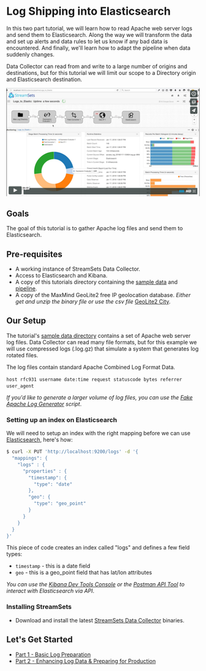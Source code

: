 # Log Shipping into Elasticsearch

In this two part tutorial, we will learn how to read Apache web server logs and send them to Elasticsearch. Along the way we will transform the data and set up alerts and data rules to let us know if any bad data is encountered. And finally, we'll learn how to adapt the pipeline when data suddenly changes.

Data Collector can read from and write to a large number of origins and destinations, but for this tutorial we will limit our scope to a Directory origin and Elasticsearch destination.

[![Log shipping into Elasticsearch](img/vimeo-thumbnail.png)](https://vimeo.com/152097120 "Log shipping into Elasticsearch")

## Goals
The goal of this tutorial is to gather Apache log files and send them to Elasticsearch.

## Pre-requisites
* A working instance of StreamSets Data Collector.
* Access to Elasticsearch and Kibana.
* A copy of this tutorials directory containing the [sample data](../sample_data) and [pipeline](pipelines/Directory_to_Elasticsearch_Tutorial_Part_1.json).
* A copy of the MaxMind GeoLite2 free IP geolocation database. *Either get and unzip the binary file or use the csv file* [GeoLite2 City](https://dev.maxmind.com/geoip/geoip2/geolite2/).

## Our Setup
The tutorial's [sample data directory](../sample_data) contains a set of Apache web server log files. Data Collector can read many file formats, but for this example we will use compressed logs (.log.gz) that simulate a system that generates log rotated files.

The log files contain standard Apache Combined Log Format Data.

` host rfc931 username date:time request statuscode bytes referrer user_agent `

*If you'd like to generate a larger volume of log files, you can use the [Fake Apache Log Generator](http://github.com/kiritbasu/Fake-Apache-Log-Generator) script*.

### Setting up an index on Elasticsearch
We will need to setup an index with the right mapping before we can use [Elasticsearch](https://www.elastic.co/guide/en/elasticsearch/reference/current/setup.html), here's how:

```bash
$ curl -X PUT 'http://localhost:9200/logs' -d '{
  "mappings": {
    "logs" : {
      "properties" : {
        "timestamp": {
          "type": "date"
        },
        "geo": {
          "type": "geo_point"
        }
      }
    }
  }
}'
```
This piece of code creates an index called "logs" and defines a few field types:

* `timestamp` - this is a date field
* `geo` - this is a geo_point field that has lat/lon attributes

*You can use the [Kibana Dev Tools Console](https://www.elastic.co/guide/en/kibana/current/console-kibana.html) or the [Postman API Tool](http://www.getpostman.com/) to interact with Elasticsearch via API*.

### Installing StreamSets
* Download and install the latest [StreamSets Data Collector](https://streamsets.com/opensource) binaries.

## Let's Get Started
* [Part 1 - Basic Log Preparation](log_shipping_to_elasticsearch_part1.md)
* [Part 2 - Enhancing Log Data & Preparing for Production](log_shipping_to_elasticsearch_part2.md)
